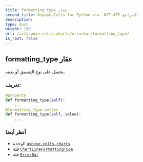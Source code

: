 ```yaml
---
title: formatting_type عقار
second_title: Aspose.Cells for Python via .NET API المراجع
description:
type: docs
weight: 150
url: /ar/aspose.cells.charts/errorbar/formatting_type/
is_root: false
---
```

##  formatting_type عقار

يحصل على نوع التنسيق أو يعينه.
###  تعريف:
```python
@property
def formatting_type(self):
    ...
@formatting_type.setter
def formatting_type(self, value):
    ...
```

###  أنظر أيضا
* الوحدة [`aspose.cells.charts`](../../)
* فئة [`ChartLineFormattingType`](/cells/python-net/ar/aspose.cells.charts/chartlineformattingtype)
* فئة [`ErrorBar`](/cells/python-net/ar/aspose.cells.charts/errorbar)
